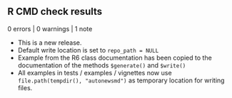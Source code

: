 ## R CMD check results

0 errors | 0 warnings | 1 note

* This is a new release.
* Default write location is set to `repo_path = NULL`
* Example from the R6 class documentation has been copied to the documentation of the methods `$generate()` and `$write()`
* All examples in tests / examples / vignettes now use `file.path(tempdir(), "autonewsmd")` as temporary location for writing files.
